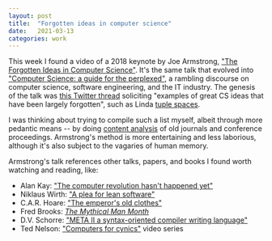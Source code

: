 ```yaml
---
layout: post
title:  "Forgotten ideas in computer science"
date:   2021-03-13
categories: work
---
```


This week I found a video of a 2018 keynote by Joe Armstrong, ["The Forgotten Ideas in Computer Science"](https://www.youtube.com/watch?v=-I_jE0l7sYQ). It's the same talk that evolved into ["Computer Science: a guide for the perplexed"](https://www.youtube.com/watch?v=rmueBVrLKcY), a rambling discourse on computer science, software engineering, and the IT industry. The genesis of the talk was [this Twitter thread](https://twitter.com/joeerl/status/951357931559284736?lang=en) soliciting "examples of great CS ideas that have been largely forgotten", such as Linda [tuple spaces](https://en.wikipedia.org/wiki/Tuple_space).

I was thinking about trying to compile such a list myself, albeit through more pedantic means -- by doing [content analysis](https://en.wikipedia.org/wiki/Content_analysis) of old journals and conference proceedings. Armstrong's method is more entertaining and less laborious, although it's also subject to the vagaries of human memory.

Armstrong's talk references other talks, papers, and books I found worth watching and reading, like: 
* Alan Kay: ["The computer revolution hasn't happened yet"](https://www.youtube.com/watch?v=oKg1hTOQXoY)
* Niklaus Wirth: ["A plea for lean software"](https://cr.yp.to/bib/1995/wirth.pdf)
* C.A.R. Hoare: ["The emperor's old clothes"](https://dl.acm.org/doi/10.1145/358549.358561)
* Fred Brooks: [_The Mythical Man Month_](https://en.wikipedia.org/wiki/The_Mythical_Man-Month)
* D.V. Schorre: ["META II a syntax-oriented compiler writing language"](https://dl.acm.org/doi/10.1145/800257.808896)
* Ted Nelson: ["Computers for cynics"](https://www.youtube.com/playlist?list=PLAdoQNdX3OqUIT0h2k5kUjDN7rDBnmbRl) video series
